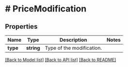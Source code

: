 # # PriceModification

## Properties

Name | Type | Description | Notes
------------ | ------------- | ------------- | -------------
**type** | **string** | Type of the modification. | 

[[Back to Model list]](../../README.md#documentation-for-models) [[Back to API list]](../../README.md#documentation-for-api-endpoints) [[Back to README]](../../README.md)



